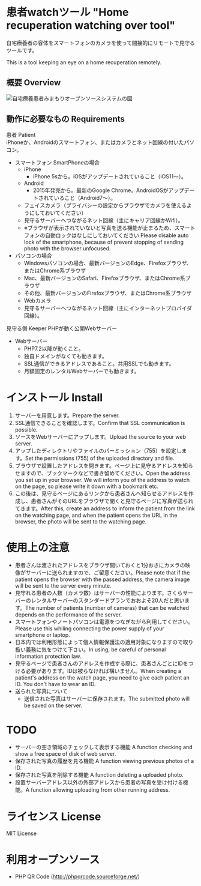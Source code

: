 # 患者watchツール "Home recuperation watching over tool"
自宅療養者の容体をスマートフォンのカメラを使って間接的にリモートで見守るツールです。

This is a tool keeping an eye on a home recuperation remotely.

## 概要 Overview
![自宅療養患者みまもりオープンソースシステムの図](https://user-images.githubusercontent.com/616940/130732815-825d9e39-7762-4e3c-8fb8-c90c44a125e8.png)

## 動作に必要なもの Requirements

患者 Patient  
iPhoneか、Androidのスマートフォン、またはカメラとネット回線の付いたパソコン。
- スマートフォン SmartPhoneの場合
  - iPhone
    - iPhone 5sから。iOSがアップデートされていること（iOS11〜）。
  - Android
    - 2015年発売から。最新のGoogle Chrome。AndroidOSがアップデートされていること（Android7〜）。
  - フェイスカメラ（プライバシーの設定からブラウザでカメラを使えるようにしておいてください）
  - 見守るサーバーへつながるネット回線（主にキャリア回線かWifi）。
  - ※ブラウザが表示されていないと写真を送る機能が止まるため、スマートフォンの自動ロックはなしにしておいてください Please disable auto lock of the smartphone, because of prevent stopping of sending photo with the browser unfocused.
- パソコンの場合
  - Windowsパソコンの場合、最新バージョンのEdge、Firefoxブラウザ、またはChrome系ブラウザ
  - Mac、最新バージョンのSafari、Firefoxブラウザ、またはChrome系ブラウザ
  - その他、最新バージョンのFirefoxブラウザ、またはChrome系ブラウザ
  - Webカメラ
  - 見守るサーバーへつながるネット回線（主にインターネットプロバイダ回線）。

見守る側 Keeper
PHPが動く公開Webサーバー
- Webサーバー
  - PHP7.2以降が動くこと。
  - 独自ドメインがなくても動きます。
  - SSL通信ができるアドレスであること。共用SSLでも動きます。
  - 月額固定のレンタルWebサーバーでも動きます。

# インストール Install  
1. サーバーを用意します。Prepare the server.
1. SSL通信できることを確認します。Confirm that SSL communication is possible.
1. ソースをWebサーバーにアップします。Upload the source to your web server.
1. アップしたディレクトリやファイルのパーミッション（755）を設定します。Set the permissions (755) of the uploaded directory and file.
1. ブラウザで設置したアドレスを開きます。ページ上に見守るアドレスを知らせますので、ブックマークなどで書き留めてください。Open the address you set up in your browser. We will inform you of the address to watch on the page, so please write it down with a bookmark etc.
1. この後は、見守るページにあるリンクから患者さんへ知らせるアドレスを作成し、患者さんがそのURLをブラウザで開くと見守るページに写真が送られてきます。After this, create an address to inform the patient from the link on the watching page, and when the patient opens the URL in the browser, the photo will be sent to the watching page.

# 使用上の注意
- 患者さんは渡されたアドレスをブラウザ開いておくと1分おきにカメラの映像がサーバーに送られますので、ご留意ください。Please note that if the patient opens the browser with the passed address, the camera image will be sent to the server every minute.
- 見守れる患者の人数（カメラ数）はサーバーの性能によります。さくらサーバーのレンタルサーバーのスタンダードプランでおおよそ20人だと思います。The number of patients (number of cameras) that can be watched depends on the performance of the server.
- スマートフォンやノートパソコンは電源をつなぎながら利用してください。Please use this whiling connecting the power supply of your smartphone or laptop.
- 日本内では利用形態によって個人情報保護法の適用対象になりますので取り扱い義務に気をつけて下さい。In using, be careful of personal information protection law.
- 見守るページで患者さんのアドレスを作成する際に、患者さんごとにIDをつける必要があります。IDは被らなければ構いません。When creating a patient's address on the watch page, you need to give each patient an ID. You don't have to wear an ID.
- 送られた写真について
  - 送信された写真はサーバーに保存されます。The submitted photo will be saved on the server.

# TODO
- サーバーの空き領域のチェックして表示する機能 A function checking and show a free space of disk of web server.
- 保存された写真の履歴を見る機能 A function viewing previous photos of a ID.
- 保存された写真を削除する機能 A function deleting a uploaded photo.
- 設置サーバーアドレス以外の外部アドレスから患者の写真を受け付ける機能。A function allowing uploading from other running address.

# ライセンス License
MIT License

# 利用オープンソース
- PHP QR Code (http://phpqrcode.sourceforge.net/)
